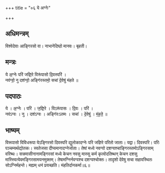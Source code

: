 +++
title = "०६ ये अग्नेः"

+++
## अधिमन्त्रम्
विश्वेदेवाः आङ्गिरसो वा। नाभानेदिष्ठो मानवः। बृहती।

## मन्त्रः
ये अ॒ग्नेः परि॑ जज्ञि॒रे विरू॑पासो दि॒वस्परि॑ ।  
नव॑ग्वो॒ नु दश॑ग्वो॒ अङ्गि॑रस्तमो॒ सचा॑ दे॒वेषु॑ मंहते ॥

## पदपाठः
ये । अ॒ग्नेः । परि॑ । ज॒ज्ञि॒रे । विऽरू॑पासः । दि॒वः । परि॑ ।  
नव॑ऽग्वः । नु । दश॑ऽग्वः । अङ्गि॑रःऽतमः । सचा॑ । दे॒वेषु॑ । मं॒ह॒ते॒ ॥

## भाष्यम्
विरूपासो विविधरूपा येऽङ्गिरसो दिवस्परि द्युलोकादग्नेः परि जज्ञिरे परितो जाताः। यद्वा। दिवस्परि। परिः पञ्चम्यर्थद्योतकः। स्वतेजसा दीप्यमानादग्नेर्जाताः। तेषां मध्ये नवग्वो दशग्वश्चाङ्गिरस्तमोऽङ्गिरसाम् वरिष्थः। सत्त्रमासीनानामङ्गिरसां मध्ये केचन नवसु मास्सु कर्म कृत्वोदतिष्थन् केचन दशसु मास्स्वित्येवमङ्गिरसामयनमुक्तम्। तेषामग्निर्नवग्वश्च दशग्वश्चोक्तः। तादृशो देवेषु सचा सहावस्थितः सोऽग्निर्महन्ते। मह्यम् धनं प्रयच्छति। मंहतिर्दानकर्मा॥६॥